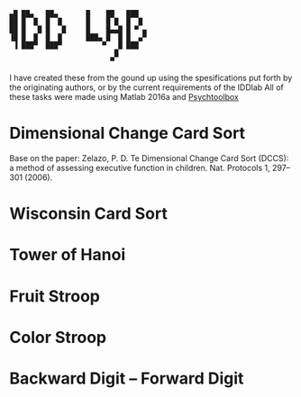 
```
▄█ ██▄   ██▄       █    ██   ███   
██ █  █  █  █      █    █ █  █  █ 
██ █   █ █   █     █    █▄▄█ █ ▀ ▄ 
▐█ █  █  █  █      ███▄ █  █ █  ▄▀ 
 ▐ ███▀  ███▀          ▀   █ ███  
                          █     
                         ▀     
```       
I have created these from the gound up using the spesifications put forth by the originating authors, or by the current requirements of the IDDlab
All of these tasks were made using Matlab 2016a and [Psychtoolbox](http://psychtoolbox.org/) 
# Dimensional Change Card Sort
Base on the paper:
Zelazo, P. D. Te Dimensional Change Card Sort (DCCS): a method of assessing executive function in children. Nat. Protocols 1,
297–301 (2006).
# Wisconsin Card Sort
# Tower of Hanoi 
# Fruit Stroop
# Color Stroop
# Backward Digit – Forward Digit
